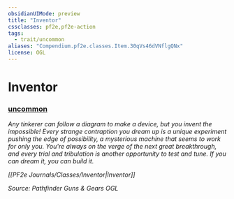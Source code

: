 ```yaml
---
obsidianUIMode: preview
title: "Inventor"
cssclasses: pf2e,pf2e-action
tags:
  - trait/uncommon
aliases: "Compendium.pf2e.classes.Item.30qVs46dVNflgQNx"
license: OGL
---
```

# Inventor

### [uncommon](uncommon "Uncommon Rarity Trait")






_Any tinkerer can follow a diagram to make a device, but you invent the impossible! Every strange contraption you dream up is a unique experiment pushing the edge of possibility, a mysterious machine that seems to work for only you. You're always on the verge of the next great breakthrough, and every trial and tribulation is another opportunity to test and tune. If you can dream it, you can build it._

_[[PF2e Journals/Classes/Inventor|Inventor]]_

*Source: Pathfinder Guns & Gears*
*OGL*